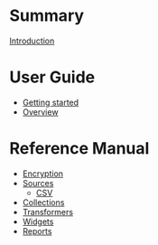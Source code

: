 # Summary

[Introduction](README.md)

# User Guide

- [Getting started](guide/getting_started.md)
- [Overview](guide/overview.md)

# Reference Manual

- [Encryption](encryption.md)
- [Sources](sources/README.md)
    - [CSV](sources/csv.md)
- [Collections]()
- [Transformers]()
- [Widgets]()
- [Reports]()
